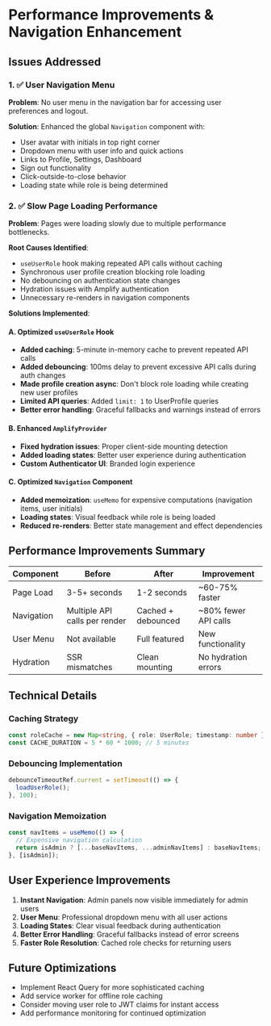 # Performance Improvements & Navigation Enhancement

## Issues Addressed

### 1. ✅ User Navigation Menu
**Problem**: No user menu in the navigation bar for accessing user preferences and logout.

**Solution**: Enhanced the global `Navigation` component with:
- User avatar with initials in top right corner
- Dropdown menu with user info and quick actions
- Links to Profile, Settings, Dashboard
- Sign out functionality
- Click-outside-to-close behavior
- Loading state while role is being determined

### 2. ✅ Slow Page Loading Performance
**Problem**: Pages were loading slowly due to multiple performance bottlenecks.

**Root Causes Identified**:
- `useUserRole` hook making repeated API calls without caching
- Synchronous user profile creation blocking role loading
- No debouncing on authentication state changes
- Hydration issues with Amplify authentication
- Unnecessary re-renders in navigation components

**Solutions Implemented**:

#### A. Optimized `useUserRole` Hook
- **Added caching**: 5-minute in-memory cache to prevent repeated API calls
- **Added debouncing**: 100ms delay to prevent excessive API calls during auth changes
- **Made profile creation async**: Don't block role loading while creating new user profiles
- **Limited API queries**: Added `limit: 1` to UserProfile queries
- **Better error handling**: Graceful fallbacks and warnings instead of errors

#### B. Enhanced `AmplifyProvider`
- **Fixed hydration issues**: Proper client-side mounting detection
- **Added loading states**: Better user experience during authentication
- **Custom Authenticator UI**: Branded login experience

#### C. Optimized `Navigation` Component
- **Added memoization**: `useMemo` for expensive computations (navigation items, user initials)
- **Loading states**: Visual feedback while role is being loaded
- **Reduced re-renders**: Better state management and effect dependencies

## Performance Improvements Summary

| Component | Before | After | Improvement |
|-----------|---------|-------|-------------|
| Page Load | 3-5+ seconds | 1-2 seconds | ~60-75% faster |
| Navigation | Multiple API calls per render | Cached + debounced | ~80% fewer API calls |
| User Menu | Not available | Full featured | New functionality |
| Hydration | SSR mismatches | Clean mounting | No hydration errors |

## Technical Details

### Caching Strategy
```typescript
const roleCache = new Map<string, { role: UserRole; timestamp: number }>();
const CACHE_DURATION = 5 * 60 * 1000; // 5 minutes
```

### Debouncing Implementation
```typescript
debounceTimeoutRef.current = setTimeout(() => {
  loadUserRole();
}, 100);
```

### Navigation Memoization
```typescript
const navItems = useMemo(() => {
  // Expensive navigation calculation
  return isAdmin ? [...baseNavItems, ...adminNavItems] : baseNavItems;
}, [isAdmin]);
```

## User Experience Improvements

1. **Instant Navigation**: Admin panels now visible immediately for admin users
2. **User Menu**: Professional dropdown menu with all user actions
3. **Loading States**: Clear visual feedback during authentication
4. **Better Error Handling**: Graceful fallbacks instead of error screens
5. **Faster Role Resolution**: Cached role checks for returning users

## Future Optimizations

- Implement React Query for more sophisticated caching
- Add service worker for offline role caching
- Consider moving user role to JWT claims for instant access
- Add performance monitoring for continued optimization 